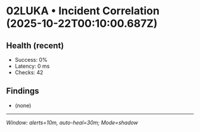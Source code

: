 # 02LUKA • Incident Correlation (2025-10-22T00:10:00.687Z)

## Health (recent)
- Success: 0%
- Latency: 0 ms
- Checks: 42

## Findings
- (none)

---
_Window: alerts=10m, auto-heal=30m; Mode=shadow_
